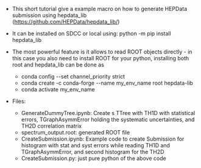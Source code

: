 * This short tutorial give a example macro on how to generate HEPData submission using hepdata_lib (https://github.com/HEPData/hepdata_lib/)
* It can be installed on SDCC or local using: python -m pip install hepdata_lib
* The most powerful feature is it allows to read ROOT objects directly - in this case you also need to install ROOT for your python, installing both root and hepdata_lib can be done as
  * conda config --set channel_priority strict
  * conda create -c conda-forge --name my_env_name root hepdata-lib
  * conda activate my_env_name

* Files:
  * GenerateDummyTree.ipynb: Create s TTree with TH1D with statistical errors, TGraphAsymmError holding the systematic uncertainties, and TH2D correlation matrix
  * spectrum_output.root: generated ROOT file
  * CreateSubmission.ipynb: Example code to create Submission for histogram with stat and syst errors while reading TH1D and TGraphAsymmError, and second histogram for the TH2D
  * CreateSubmission.py: just pure python of the above code
